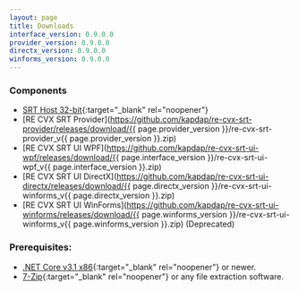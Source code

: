 ```yaml
---
layout: page
title: Downloads
interface_version: 0.9.0.0
provider_version: 0.9.0.0
directx_version: 0.9.0.0
winforms_version: 0.9.0.0
---
```

### Components

* [SRT Host 32-bit](https://www.neonblu.com/SRT/){:target="_blank" rel="noopener"}
* [RE CVX SRT Provider](https://github.com/kapdap/re-cvx-srt-provider/releases/download/{{ page.provider_version }}/re-cvx-srt-provider_v{{ page.provider_version }}.zip)
* [RE CVX SRT UI WPF](https://github.com/kapdap/re-cvx-srt-ui-wpf/releases/download/{{ page.interface_version }}/re-cvx-srt-ui-wpf_v{{ page.interface_version }}.zip)
* [RE CVX SRT UI DirectX](https://github.com/kapdap/re-cvx-srt-ui-directx/releases/download/{{ page.directx_version }}/re-cvx-srt-ui-winforms_v{{ page.directx_version }}.zip)
* [RE CVX SRT UI WinForms](https://github.com/kapdap/re-cvx-srt-ui-winforms/releases/download/{{ page.winforms_version }}/re-cvx-srt-ui-winforms_v{{ page.winforms_version }}.zip) (Deprecated)

### Prerequisites:
* [.NET Core v3.1 x86](https://dotnet.microsoft.com/download/dotnet-core/current/runtime){:target="_blank" rel="noopener"} or newer.
* [7-Zip](https://www.7-zip.org/){:target="_blank" rel="noopener"} or any file extraction software.
